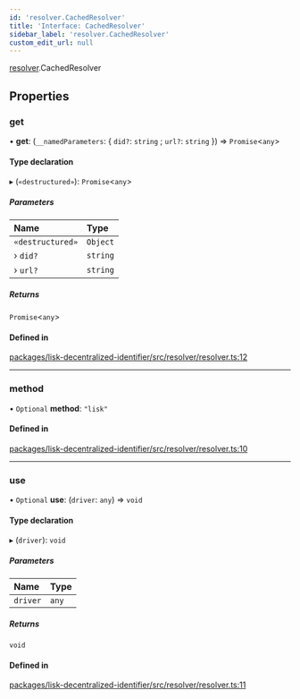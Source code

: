 ```yaml
---
id: 'resolver.CachedResolver'
title: 'Interface: CachedResolver'
sidebar_label: 'resolver.CachedResolver'
custom_edit_url: null
---
```


[resolver](../namespaces/resolver.md).CachedResolver

## Properties

### get

• **get**: (`__namedParameters`: { `did?`: `string` ; `url?`: `string` }) => `Promise`<`any`\>

#### Type declaration

▸ (`«destructured»`): `Promise`<`any`\>

##### Parameters

| Name             | Type     |
| :--------------- | :------- |
| `«destructured»` | `Object` |
| › `did?`         | `string` |
| › `url?`         | `string` |

##### Returns

`Promise`<`any`\>

#### Defined in

[packages/lisk-decentralized-identifier/src/resolver/resolver.ts:12](https://github.com/aldhosutra/lisk-did/blob/e1cde64/packages/lisk-decentralized-identifier/src/resolver/resolver.ts#L12)

---

### method

• `Optional` **method**: `"lisk"`

#### Defined in

[packages/lisk-decentralized-identifier/src/resolver/resolver.ts:10](https://github.com/aldhosutra/lisk-did/blob/e1cde64/packages/lisk-decentralized-identifier/src/resolver/resolver.ts#L10)

---

### use

• `Optional` **use**: (`driver`: `any`) => `void`

#### Type declaration

▸ (`driver`): `void`

##### Parameters

| Name     | Type  |
| :------- | :---- |
| `driver` | `any` |

##### Returns

`void`

#### Defined in

[packages/lisk-decentralized-identifier/src/resolver/resolver.ts:11](https://github.com/aldhosutra/lisk-did/blob/e1cde64/packages/lisk-decentralized-identifier/src/resolver/resolver.ts#L11)
